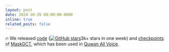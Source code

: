 ```yaml
---
layout: post
date: 2024-10-28 00:00:00-0000
inline: true
related_posts: false
---
```


🔥 We released [code](https://github.com/open-mmlab/Amphion/blob/main/models/tts/maskgct) ([![GitHub stars](https://img.shields.io/github/stars/open-mmlab/Amphion)](https://github.com/open-mmlab/Amphion)3k+ stars in one week) and [checkpoints](https://huggingface.co/amphion/maskgct) of [MaskGCT](https://arxiv.org/abs/2409.00750), which has been used in [Quwan All Voice](https://voice.funnycp.com/#/).
